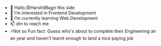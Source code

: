 - 👋 Hallo,@HarshitBagri this side
- 👀 I’m interested in Frontend Development 
- 🌱 I’m currently learning Web Development
- 📫 dm to reach me
- ⚡Not so Fun fact: Guess who's about to complete their Engineering an an year and
haven't learnt enough to land a nice paying job 
<!---
HarshitBagri/HarshitBagri is a ✨ special ✨ repository because its `README.md` (this file) appears on your GitHub profile.
You can click the Preview link to take a look at your changes.
--->
